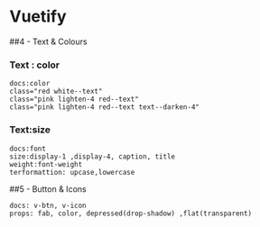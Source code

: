 # Vuetify

##4 - Text & Colours

### Text : color
```
docs:color
class="red white--text"
class="pink lighten-4 red--text"
class="pink lighten-4 red--text text--darken-4"
```

### Text:size
```
docs:font
size:display-1 ,display-4, caption, title
weight:font-weight
terformattion: upcase,lowercase
```

##5 - Button & Icons
```
docs: v-btn, v-icon
props: fab, color, depressed(drop-shadow) ,flat(transparent)

```


